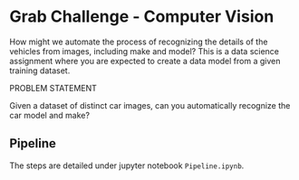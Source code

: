 # Grab Challenge - Computer Vision

How might we automate the process of recognizing the details of the vehicles from images, including make and model?
This is a data science assignment where you are expected to create a data model from a given training dataset.

PROBLEM STATEMENT

Given a dataset of distinct car images, can you automatically recognize the car model and make?

## Pipeline

The steps are detailed under jupyter notebook `Pipeline.ipynb`.